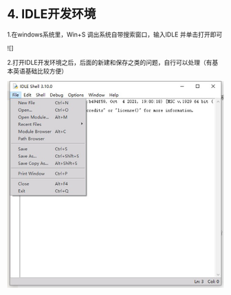 # 4. IDLE开发环境

1.在windows系统里，Win+S 调出系统自带搜索窗口，输入IDLE 并单击打开即可

![]

2.打开IDLE开发环境之后，后面的新建和保存之类的问题，自行可以处理（有基本英语基础比较方便）


![](https://github.com/as7er/Python-Study-Notes/blob/446ede9df450d39d5cd2aed2806e250abe147e65/images/IDLE%E7%95%8C%E9%9D%A2.jpg)



